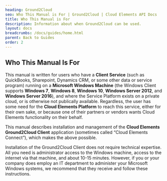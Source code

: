 ```yaml
---
heading: Ground2Cloud
seo: Who This Manual is For | Ground2Cloud | Cloud Elements API Docs
title: Who This Manual is For
description: Information about when Ground2Cloud can be used.
layout: docs
breadcrumbs: /docs/guides/home.html
parent: Back to Guides
order: 2
---
```


## Who This Manual Is For

This manual is written for users who have a __Client Service__ (such as QuickBooks, Sharepoint, Dynamics CRM, or some other data or service program) running on a __Microsoft Windows Machine__ (the Windows Client supports __Windows 7__, __Windows 8__, __Windows 10__, __Windows Server 2012__, and __Windows Server 2016__), and where the Service Platform exists on a private cloud, or is otherwise not publically available. Regardless, the user has some need for the __Cloud Elements Platform__ to reach this service, either for their own sake, or because one of their partners or vendors wants Cloud Elements functionality on their behalf.

This manual describes installation and management of the __Cloud Elements Ground2Cloud Client__ application (sometimes called “Cloud Elements Connect”), which makes the above possible.

Installation of the Ground2Cloud Client does not require technical expertise. All you need is administrator access to the Windows machine, access to the internet via that machine, and about 10-15 minutes. However, if you or your company does employ an IT department to administer your Microsoft Windows systems, we recommend that they receive and follow these instructions.
